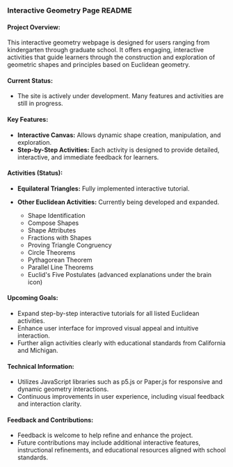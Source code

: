 ### Interactive Geometry Page README

#### Project Overview:

This interactive geometry webpage is designed for users ranging from kindergarten through graduate school. It offers engaging, interactive activities that guide learners through the construction and exploration of geometric shapes and principles based on Euclidean geometry.

#### Current Status:

* The site is actively under development. Many features and activities are still in progress.

#### Key Features:

* **Interactive Canvas:** Allows dynamic shape creation, manipulation, and exploration.
* **Step-by-Step Activities:** Each activity is designed to provide detailed, interactive, and immediate feedback for learners.

#### Activities (Status):

* **Equilateral Triangles:** Fully implemented interactive tutorial.
* **Other Euclidean Activities:** Currently being developed and expanded.

  * Shape Identification
  * Compose Shapes
  * Shape Attributes
  * Fractions with Shapes
  * Proving Triangle Congruency
  * Circle Theorems
  * Pythagorean Theorem
  * Parallel Line Theorems
  * Euclid's Five Postulates (advanced explanations under the brain icon)

#### Upcoming Goals:

* Expand step-by-step interactive tutorials for all listed Euclidean activities.
* Enhance user interface for improved visual appeal and intuitive interaction.
* Further align activities clearly with educational standards from California and Michigan.

#### Technical Information:

* Utilizes JavaScript libraries such as p5.js or Paper.js for responsive and dynamic geometry interactions.
* Continuous improvements in user experience, including visual feedback and interaction clarity.

#### Feedback and Contributions:

* Feedback is welcome to help refine and enhance the project.
* Future contributions may include additional interactive features, instructional refinements, and educational resources aligned with school standards.
